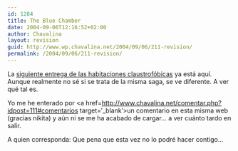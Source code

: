 ```yaml
---
id: 1284
title: The Blue Chamber
date: 2004-09-06T12:16:52+02:00
author: Chavalina
layout: revision
guid: http://www.wp.chavalina.net/2004/09/06/211-revision/
permalink: /2004/09/06/211-revision/
---
```

La <a href="http://www.minijuegos.com/juegos/html/index.php?id=2436" target=&prime;_blank&prime;>siguiente entrega de las habitaciones claustrofóbicas</a> ya está aquí. Aunque realmente no sé si se trata de la misma saga, se ve diferente. A ver qué tal es.

Yo me he enterado por <a href=http://www.chavalina.net/comentar.php?idpost=111#comentarios target=&prime;_blank&prime;>un comentario en esta misma web</a> (gracias nikita) y a&uacute;n ni se me ha acabado de cargar… a ver cuánto tardo en salir.

A quien corresponda: Que pena que esta vez no lo podré hacer contigo…